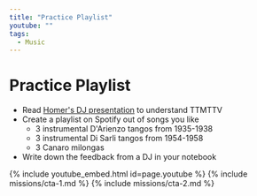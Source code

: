 ```yaml
---
title: "Practice Playlist"
youtube: ""
tags:
  - Music
---
```


# Practice Playlist #

* Read [Homer's DJ presentation](http://www.theorganictangoschool.org/resources/Documents/PTC%20DJ%20Presentation%202010.pdf) to understand TTMTTV
* Create a playlist on Spotify out of songs you like
  * 3 instrumental D'Arienzo tangos from 1935-1938
  * 3 instrumental Di Sarli tangos from 1954-1958
  * 3 Canaro milongas
* Write down the feedback from a DJ in your notebook

{% include youtube_embed.html id=page.youtube %}
{% include missions/cta-1.md %}
{% include missions/cta-2.md %}
